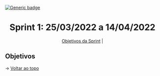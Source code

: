 [![Generic badge](https://img.shields.io/badge/STATUS%20DA%20SPRINT-CONCLUIDA-green)](https://shields.io/)
<br id="topo">
<h1 align="center"> Sprint 1: 25/03/2022 a 14/04/2022 </h1>
<p align="center"> 
    <a href="#objetivos">Objetivos da Sprint</a> |
 </p>
 
<span id="objetivos">

## Objetivos
 
→ [Voltar ao topo](#topo)
